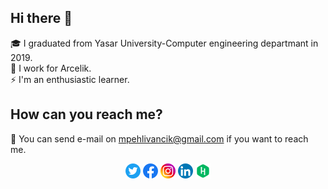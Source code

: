 ## Hi there 👋
🎓 I graduated from Yasar University-Computer engineering departmant in 2019.<br>
🏢 I work for Arcelik.<br>
⚡ I'm an enthusiastic learner.

## How can you reach me?
📧 You can send e-mail on mpehlivancik@gmail.com if you want to reach me.<br>
<div align="center">

  [![twitter][1.1]][1] 
[![facebook][2.1]][2]
[![instagram][3.1]][3]
[![linkedin][4.1]][4]
[![hackerrank][5.1]][5]

[1.1]: ./icons/twitter.png
[2.1]: ./icons/facebook.png
[3.1]: ./icons/instagram.png
[4.1]: ./icons/linkedin.png
[5.1]: ./icons/hackerrank.png

[1]: http://www.twitter.com/mertpehlivancik
[2]: https://www.facebook.com/mpehlivancik
[3]: https://www.instagram.com/mertpehlivancik
[4]: https://www.linkedin.com/in/mertpehlivancik
[5]: https://www.hackerrank.com/mertpehlivancik

</div>

<!--
**MertPehlivancik/MertPehlivancik** is a ✨ _special_ ✨ repository because its `README.md` (this file) appears on your GitHub profile.

Here are some ideas to get you started:

- 🔭 I’m currently working on ...
- 🌱 I’m currently learning ...
- 👯 I’m looking to collaborate on ...
- 🤔 I’m looking for help with ...
- 💬 Ask me about ...
- 📫 How to reach me: ...
- 😄 Pronouns: ...
- ⚡ Fun fact: ...
-->
